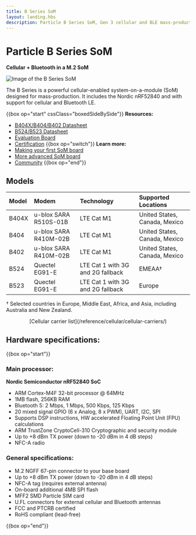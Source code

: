 ```yaml
---
title: B Series SoM
layout: landing.hbs
description: Particle B Series SoM, Gen 3 cellular and BLE mass-production module
---
```


# Particle B Series SoM

**Cellular + Bluetooth in a M.2 SoM**

![Image of the B Series SoM](/assets/images/b-series/b-series-top.png)

The B Series is a powerful cellular-enabled system-on-a-module (SoM) designed for mass-production. It includes the Nordic nRF52840 and with support for cellular and Bluetooth LE.

{{box op="start" cssClass="boxedSideBySide"}}
  **Resources:**
- [B404X/B404/B402 Datasheet](/reference/datasheets/b-series/b404x-b404-b402-datasheet/)
- [B524/B523 Datasheet](/reference/datasheets/b-series/b524-b523-datasheet/)
- [Evaluation Board](/reference/datasheets/b-series/b-series-eval-board/)
- [Certification](/hardware/certification/certification/)
{{box op="switch"}}
**Learn more:**
- [Making your first SoM board](/hardware/b-series-som/som-first-board/)
- [More advanced SoM board](/hardware/b-series-som/basic-som-design/)
- [Community](https://community.particle.io/)
{{box op="end"}}

## Models

| Model | Modem | Technology | Supported Locations |
| :---- | :--- | :--- | :--- | 
| B404X | u-blox SARA R510S-01B | LTE Cat M1 | United States, Canada, Mexico | 
| B404  | u-blox SARA R410M-02B | LTE Cat M1 | United States, Canada, Mexico |
| B402  | u-blox SARA R410M-02B | LTE Cat M1 | United States, Canada, Mexico |
| B524  | Quectel EG91-E        | LTE Cat 1 with 3G and 2G fallback | EMEAA&dagger; |
| B523  | Quectel EG91-E        | LTE Cat 1 with 3G and 2G fallback | Europe |

&dagger; Selected countries in Europe, Middle East, Africa, and Asia, including Australia and New Zealand.

<center>[Cellular carrier list](/reference/cellular/cellular-carriers/)</center>

## Hardware specifications:

{{box op="start"}}

### Main processor:

**Nordic Semiconductor nRF52840 SoC**

- ARM Cortex-M4F 32-bit processor @ 64MHz
- 1MB flash, 256KB RAM
- Bluetooth 5: 2 Mbps, 1 Mbps, 500 Kbps, 125 Kbps
- 20 mixed signal GPIO (6 x Analog, 8 x PWM), UART, I2C, SPI
- Supports DSP instructions, HW accelerated Floating Point Unit (FPU) calculations
- ARM TrustZone CryptoCell-310 Cryptographic and security module
- Up to +8 dBm TX power (down to -20 dBm in 4 dB steps)
- NFC-A radio

### General specifications:

- M.2 NGFF 67-pin connector to your base board
- Up to +8 dBm TX power (down to -20 dBm in 4 dB steps)
- NFC-A tag (requires external antenna)
- On-board additional 4MB SPI flash
- MFF2 SMD Particle SIM card
- U.FL connectors for external cellular and Bluetooth antennas
- FCC and PTCRB certified
- RoHS compliant (lead-free)

<!--
<div align="center">
<br />

<a href="https://store.particle.io/products/boron-lte" target="_blank" class="button">BUY A BORON</a>

</div>
-->

{{box op="end"}}
